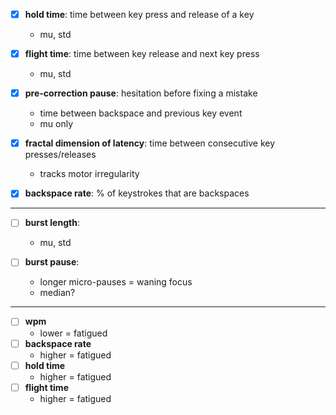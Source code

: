 - [x] **hold time**: time between key press and release of a key
  - mu, std

- [x] **flight time**: time between key release and next key press
  - mu, std

- [x] **pre-correction pause**: hesitation before fixing a mistake
  - time between backspace and previous key event
  - mu only

- [x] **fractal dimension of latency**: time between consecutive key presses/releases
  - tracks motor irregularity

- [x] **backspace rate**: % of keystrokes that are backspaces

---

- [ ] **burst length**:
  - mu, std

- [ ] **burst pause**:
  - longer micro-pauses = waning focus
  - median?

----

- [ ] **wpm**
    - lower = fatigued
- [ ] **backspace rate**
    - higher = fatigued
- [ ] **hold time**
    - higher = fatigued
- [ ] **flight time**
    - higher = fatigued

